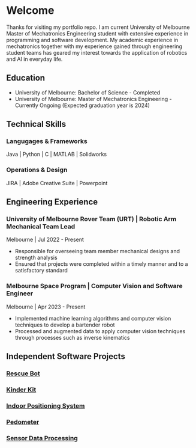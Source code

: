# Welcome

Thanks for visiting my portfolio repo. I am current University of Melbourne Master of Mechatronics Engineering student with extensive experience in programming and software development.
My academic experience in mechatronics together with my experience gained through engineering student teams has geared my interest towards the application of robotics and AI in everyday life.

## Education
- University of Melbourne: Bachelor of Science - Completed
- University of Melbourne: Master of Mechatronics Engineering - Currently Ongoing (Expected graduation year is 2024)
  
## Technical Skills
### Langugages & Frameworks
Java | Python | C | MATLAB | Solidworks

### Operations & Design
JIRA | Adobe Creative Suite | Powerpoint

## Engineering Experience

### University of Melbourne Rover Team (URT) | Robotic Arm Mechanical Team Lead

Melbourne | Jul 2022 - Present

- Responsible for overseeing team member mechanical designs and strength analysis
- Ensured that projects were completed within a timely manner and to a satisfactory standard
  
### Melbourne Space Program | Computer Vision and Software Engineer

Melbourne | Apr 2023 - Present

- Implemented machine learning algorithms and computer vision techniques to develop a bartender robot
- Processed and augmented data to apply computer vision techniques through processes such as inverse kinematics
  
## Independent Software Projects

### [Rescue Bot](https://github.com/jarodtang85/RescueBot)

### [Kinder Kit](https://github.com/jarodtang85/Kinder-Kit)

### [Indoor Positioning System](https://github.com/jarodtang85/Indoor-Positioning-System)

### [Pedometer](https://github.com/jarodtang85/Pedometer)

### [Sensor Data Processing](https://github.com/jarodtang85/Sensor-Data-Processing)





